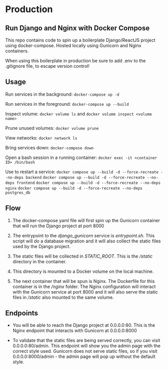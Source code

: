 # Production
## Run Django and Nginx with Docker Compose 

This repo contains code to spin up a boilerplate Django/ReactJS project using docker-compose.
Hosted locally using Gunicorn and Nginx containers.

When using this boilerplate in production be sure to add .env to the .gitignore file, to escape version control!


## Usage

Run services in the background:
`docker-compose up -d`

Run services in the foreground:
`docker-compose up --build`

Inspect volume:
`docker volume ls`
and
`docker volume inspect <volume name>`

Prune unused volumes:
`docker volume prune`

View networks:
`docker network ls`

Bring services down:
`docker-compose down`

Open a bash session in a running container:
`docker exec -it <container ID> /bin/bash`

Use to restart a service:
`docker compose up --build -d --force-recreate --no-deps backend`
`docker compose up --build -d --force-recreate --no-deps frontend`
`docker compose up --build -d --force-recreate --no-deps nginx`
`docker compose up --build -d --force-recreate --no-deps postgres_db`






## Flow

1. The docker-compose yaml file will first spin up the Gunicorn container that will run the Django project at port 8000

2. The entrypoint to the *django_gunicorn* service is *entrypoint.sh*. This script will do a database migration and it will also collect the static files used by the Django project.

3. The static files will be collected in *STATIC_ROOT*. This is the */static* directory in the container.

4. This directory is mounted to a Docker volume on the local machine.

5. The next container that will be spun is Nginx. The Dockerfile for this container is in the */nginx* folder. The Nginx configuration will interact with the Gunicorn service at port 8000 and it will also serve the static files in */static* also mounted to the same volume.


## Endpoints

- You will be able to reach the Django project at 0.0.0.0:80. This is the Nginx endpoint that interacts with Gunicorn at 0.0.0.0:8000

- To validate that the static files are being served correctly, you can visit 0.0.0.0:80/admin. This endpoint will show you the admin page with the correct style used.
Gunicorn does not serve static files, so if you visit 0.0.0.0:8000/admin - the admin page will pop up without the default style.

